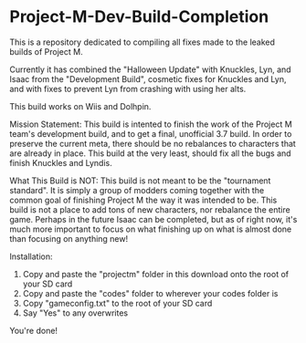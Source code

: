 # Project-M-Dev-Build-Completion
This is a repository dedicated to compiling all fixes made to the leaked builds of Project M.

Currently it has combined the "Halloween Update" with Knuckles, Lyn, and Isaac from the "Development Build", cosmetic fixes for Knuckles and Lyn, and with fixes to prevent Lyn from crashing with using her alts. 

This build works on Wiis and Dolhpin.

Mission Statement: This build is intented to finish the work of the Project M team's development build, and to get a final, unofficial 3.7 build. In order to preserve the current meta, there should be no rebalances to characters that are already in place. This build at the very least, should fix all the bugs and finish Knuckles and Lyndis.

What This Build is NOT: This build is not meant to be the "tournament standard". It is simply a group of modders coming together with the common goal of finishing Project M the way it was intended to be. This build is not a place to add tons of new characters, nor rebalance the entire game. Perhaps in the future Isaac can be completed, but as of right now, it's much more important to focus on what finishing up on what is almost done than focusing on anything new!

Installation: 
1) Copy and paste the "projectm" folder in this download onto the root of your SD card 
2) Copy and paste the "codes" folder to wherever your codes folder is
3) Copy "gameconfig.txt" to the root of your SD card
4) Say "Yes" to any overwrites 

You're done!
